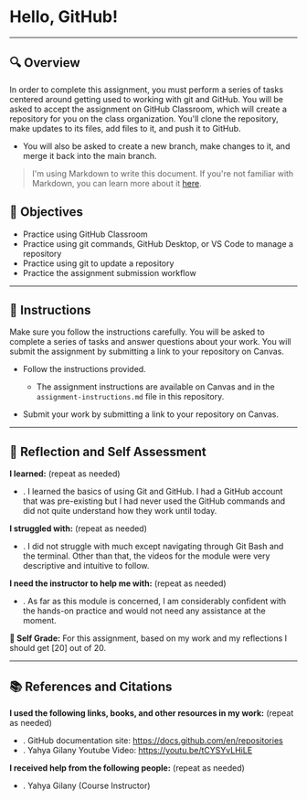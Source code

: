# Hello, GitHub!
---------
## 🔍 Overview
In order to complete this assignment, you must perform a series of tasks centered around getting used to working with git and GitHub.
You will be asked to accept the assignment on GitHub Classroom, which will create a repository for you on the class organization. You'll clone the repository, make updates to its files, add files to it, and push it to GitHub.
* You will also be asked to create a new branch, make changes to it, and merge it back into the main branch.

> I'm using Markdown to write this document. If you're not familiar with Markdown, you can learn more about it [here](https://guides.github.com/features/mastering-markdown/).

## 🎯 Objectives
- Practice using GitHub Classroom
- Practice using git commands, GitHub Desktop, or VS Code to manage a repository
- Practice using git to update a repository
- Practice the assignment submission workflow

---------------
## 📝 Instructions
Make sure you follow the instructions carefully. You will be asked to complete a series of tasks and answer questions about your work. You will submit the assignment by submitting a link to your repository on Canvas.

- Follow the instructions provided.
  - The assignment instructions are available on Canvas and in the `assignment-instructions.md` file in this repository.

- Submit your work by submitting a link to your repository on Canvas.

---------------
## 💭 Reflection and Self Assessment

**I learned:** (repeat as needed)
- . I learned the basics of using Git and GitHub. I had a GitHub account that was pre-existing but I had never used the GitHub commands and did not quite understand how they work until today.

**I struggled with:** (repeat as needed)
- . I did not struggle with much except navigating through Git Bash and the terminal. Other than that, the videos for the module were very descriptive and intuitive to follow.

**I need the instructor to help me with:** (repeat as needed)
- . As far as this module is concerned, I am considerably confident with the hands-on practice and would not need any assistance at the moment.

**💯 Self Grade:** For this assignment, based on my work and my reflections I should get [20] out of 20.

------------------
## 📚 References and Citations
**I used the following links, books, and other resources in my work:** (repeat as needed)
- . GitHub documentation site: https://docs.github.com/en/repositories
- . Yahya Gilany Youtube Video: https://youtu.be/tCYSYvLHiLE
  
**I received help from the following people:** (repeat as needed)
- . Yahya Gilany (Course Instructor)
